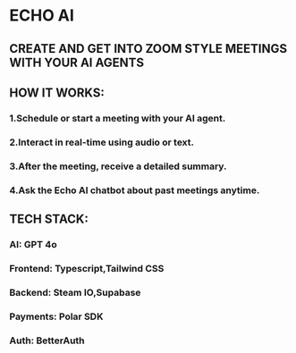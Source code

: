# ECHO AI

## CREATE AND GET INTO ZOOM STYLE MEETINGS WITH YOUR AI AGENTS

## HOW IT WORKS:
### 1.Schedule or start a meeting with your AI agent.
### 2.Interact in real-time using audio or text.
### 3.After the meeting, receive a detailed summary.
### 4.Ask the Echo AI chatbot about past meetings anytime.

## TECH STACK:
### AI: GPT 4o
### Frontend: Typescript,Tailwind CSS
### Backend: Steam IO,Supabase
### Payments: Polar SDK
### Auth: BetterAuth



